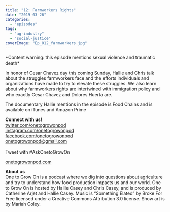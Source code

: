 ```yaml
---
title: "12: Farmworkers Rights"
date: "2019-03-26"
categories: 
  - "episodes"
tags: 
  - "ag-industry"
  - "social-justice"
coverImage: "Ep_012_farmworkers.jpg"
---
```


\*Content warning: this episode mentions sexual violence and traumatic death\*

In honor of Cesar Chavez day this coming Sunday, Hallie and Chris talk about the struggles farmworkers face and the efforts individuals and organizations have made to try to elevate these struggles. We also learn about why farmworkers rights are intertwined with immigration policy and who exactly Cesar Chavez and Dolores Huerta are.

The documentary Hallie mentions in the episode is Food Chains and is available on iTunes and Amazon Prime

**Connect with us!**  
[twitter.com/onetogrowonpod](http://twitter.com/onetogrowonpod)  
[instagram.com/onetogrowonpod  
](http://instagram.com/onetogrowonpod)[facebook.com/onetogrowonpod  
](http://facebook.com/onetogrowonpod)[onetogrowonpod@gmail.com  
](mailto:onetogrowonpod@gmail.com)  
Tweet with #AskOnetoGrowOn  
  
[onetogrowonpod.com](http://onetogrowonpod.com)

**About us**  
One to Grow On is a podcast where we dig into questions about agriculture and try to understand how food production impacts us and our world. One to Grow On is hosted by Hallie Casey and Chris Casey, and is produced by Catherine Arjet and Hallie Casey. Music is “Something Elated” by Broke For Free licensed under a Creative Commons Attribution 3.0 license. Show art is by Mariah Coley.
